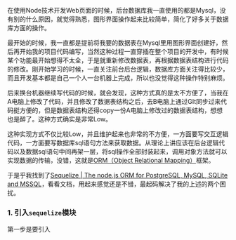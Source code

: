 在使用Node技术开发Web页面的时候，后台数据库我一直使用的都是Mysql，没有别的什么原因，就觉得熟悉，图形界面操作起来比较简单，简化了好多关于数据库方面的操作。

最开始的时候，我一直都是提前将我要的数据表在Mysql里用图形界面创建好，然后再开始我的项目代码编写，当然这种过程一直穿插在整个项目的开发中，有时候某个功能最开始想得不太全，于是就重新修改数据表，再根据数据表结构进行代码的修改。刚开始学习的时候，一直关注前台后台逻辑，数据库方面关注得比较少，而且开发基本都是自己一个人一台机器上完成，所以也没觉得这种操作特别麻烦。

后来换台机器继续写代码的时候，就会发现，这种方式真的是太不方便了，当我在A电脑上修改了代码，并且修改了数据表结构之后，去B电脑上通过GIt同步过来代码挺方便的，但是数据表结构还得copy一份A电脑上修改过的数据表结构，想想也是醉了。这种方式确实是非常Low。

这种实现方式不仅比较Low，并且维护起来也非常的不方便，一方面要写交互逻辑代码，一方面要写数据库sql语句方法来获取数据。从理论上讲应该在后台逻辑代码以及数据sql语句中间再架一层，将sql操作全部封装起来，调用对象方法就可以实现数据的传输，没错，这就是[ORM（Object Relational Mapping）](https://baike.baidu.com/item/ORM/3583252?fr=aladdin)框架。

于是乎我找到了[Sequelize | The node.js ORM for PostgreSQL, MySQL, SQLite and MSSQL](http://docs.sequelizejs.com/)，看看文档，用起来感觉还是不错，最起码解决了我的上述的两个困扰。

### 1. 引入`sequelize`模块
第一步是要引入